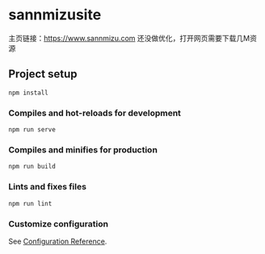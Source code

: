 # sannmizusite

主页链接：https://www.sannmizu.com
还没做优化，打开网页需要下载几M资源

## Project setup
```
npm install
```

### Compiles and hot-reloads for development
```
npm run serve
```

### Compiles and minifies for production
```
npm run build
```

### Lints and fixes files
```
npm run lint
```

### Customize configuration
See [Configuration Reference](https://cli.vuejs.org/config/).
